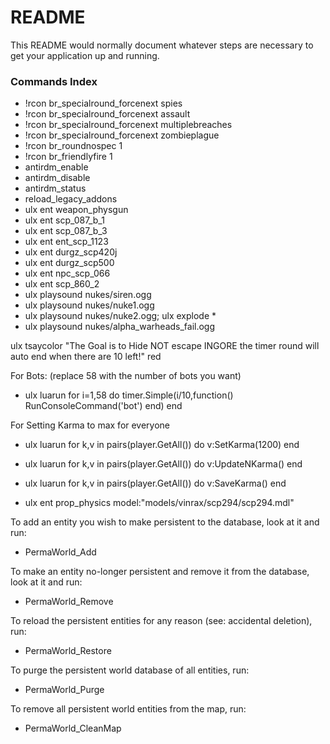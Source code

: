 # README #

This README would normally document whatever steps are necessary to get your application up and running.

### Commands Index ###

* !rcon br_specialround_forcenext spies
* !rcon br_specialround_forcenext assault
* !rcon br_specialround_forcenext multiplebreaches
* !rcon br_specialround_forcenext zombieplague
* !rcon br_roundnospec 1
* !rcon br_friendlyfire 1
* antirdm_enable
* antirdm_disable
* antirdm_status
* reload_legacy_addons
* ulx ent weapon_physgun
* ulx ent scp_087_b_1
* ulx ent scp_087_b_3
* ulx ent ent_scp_1123
* ulx ent durgz_scp420j
* ulx ent durgz_scp500
* ulx ent npc_scp_066
* ulx ent scp_860_2
* ulx playsound nukes/siren.ogg
* ulx playsound nukes/nuke1.ogg
* ulx playsound nukes/nuke2.ogg; ulx explode *
* ulx playsound nukes/alpha_warheads_fail.ogg

ulx tsaycolor "The Goal is to Hide NOT escape INGORE the timer round will auto end when there are 10 left!" red


For Bots: (replace 58 with the number of bots you want) 

* ulx luarun for i=1,58 do timer.Simple(i/10,function() RunConsoleCommand('bot') end) end

For Setting Karma to max for everyone 

* ulx luarun for k,v in pairs(player.GetAll()) do v:SetKarma(1200) end
* ulx luarun for k,v in pairs(player.GetAll()) do v:UpdateNKarma() end
* ulx luarun for k,v in pairs(player.GetAll()) do v:SaveKarma() end


* ulx ent prop_physics model:"models/vinrax/scp294/scp294.mdl"

To add an entity you wish to make persistent to the database, look at it and run: 
* PermaWorld_Add

To make an entity no-longer persistent and remove it from the database, look at it and run: 
* PermaWorld_Remove

To reload the persistent entities for any reason (see: accidental deletion), run: 
* PermaWorld_Restore

To purge the persistent world database of all entities, run: 
* PermaWorld_Purge

To remove all persistent world entities from the map, run: 
* PermaWorld_CleanMap
